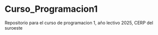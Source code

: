 # Curso_Programacion1
Repositorio para el curso de programacion 1, año lectivo 2025, CERP del suroeste
